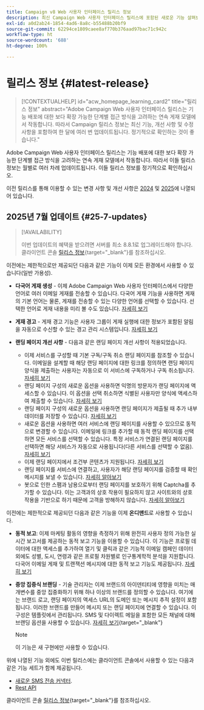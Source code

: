 ```yaml
---
title: Campaign v8 Web 사용자 인터페이스 릴리스 정보
description: 최신 Campaign Web 사용자 인터페이스 릴리스에 포함된 새로운 기능 살펴보기
exl-id: a0d2ab24-1854-4ad6-8a8c-b55488b20bf9
source-git-commit: 62294ce1809caee8af770b376aad97bac71c942c
workflow-type: ht
source-wordcount: '688'
ht-degree: 100%

---
```


# 릴리스 정보 {#latest-release}

>[!CONTEXTUALHELP]
>id="acw_homepage_learning_card2"
>title="릴리스 정보"
>abstract="Adobe Campaign Web 사용자 인터페이스 릴리스는 기능 배포에 대한 보다 확장 가능한 단계별 접근 방식을 고려하는 연속 게재 모델에서 작동합니다. 따라서 Campaign 릴리스 정보는 최신 기능, 개선 사항 및 수정 사항을 포함하여 한 달에 여러 번 업데이트됩니다. 정기적으로 확인하는 것이 좋습니다."

Adobe Campaign Web 사용자 인터페이스 릴리스는 기능 배포에 대한 보다 확장 가능한 단계별 접근 방식을 고려하는 연속 게재 모델에서 작동합니다. 따라서 이들 릴리스 정보는 월별로 여러 차례 업데이트됩니다. 이들 릴리스 정보를 정기적으로 확인하십시오.

이전 릴리스를 통해 이용할 수 있는 변경 사항 및 개선 사항은 [2024](release-notes-24.md) 및 [2025](release-notes-25.md)에 나열되어 있습니다.

## 2025년 7월 업데이트 {#25-7-updates}

>[!AVAILABILITY]
>
>이번 업데이트의 혜택을 받으려면 서버를 최소 8.8.1로 업그레이드해야 합니다. 클라이언트 콘솔 [릴리스 정보](https://experienceleague.adobe.com/docs/campaign/campaign-v8/releases/release-notes.html?lang=ko){target="_blank"}를 참조하십시오.

이전에는 제한적으로만 제공되던 다음과 같은 기능이 이제 모든 환경에서 사용할 수 있습니다(일반 가용성).

* **다국어 게재 생성** - 이제 Adobe Campaign Web 사용자 인터페이스에서 다양한 언어로 여러 이메일 게재를 전송할 수 있습니다. 다국어 게재 기능을 사용하면 게재의 기본 언어는 물론, 게재를 전송할 수 있는 다양한 언어를 선택할 수 있습니다. 선택한 언어로 게재 내용을 미리 볼 수도 있습니다. [자세히 보기](../email/edit-content.md#multilingual-delivery)

<!--
* **Visual fragments** - You can now create, use and archive content fragments. Visual fragments are pre-defined visual blocks that you can reuse across multiple email deliveries, or in content templates. [Learn more](https://experienceleague.adobe.com/docs/campaign-web/v8/content/manage-reusable-content/fragments/fragments.html?lang=ko){target="_blank"}
-->

* **게재 경고** - 게재 경고 기능은 사용자 그룹이 게재 실행에 대한 정보가 포함된 알림을 자동으로 수신할 수 있는 경고 관리 시스템입니다. [자세히 보기](../msg/delivery-alerting.md)

* **랜딩 페이지 개선 사항** - 다음과 같은 랜딩 페이지 개선 사항이 적용되었습니다.

   * 이제 서비스를 구성할 때 기본 구독/구독 취소 랜딩 페이지를 참조할 수 있습니다. 이메일을 설계할 때 해당 랜딩 페이지에 대한 링크를 정의하면 랜딩 페이지 양식을 제출하는 사용자는 자동으로 이 서비스에 구독하거나 구독 취소됩니다. [자세히 보기](../audience/manage-services.md#create-service)
   * 랜딩 페이지 구성의 새로운 옵션을 사용하면 익명의 방문자가 랜딩 페이지에 액세스할 수 있습니다. 이 옵션을 선택 취소하면 식별된 사용자만 양식에 액세스하여 제출할 수 있습니다. [자세히 보기](../landing-pages/create-lp.md#create-landing-page)
   * 랜딩 페이지 구성의 새로운 옵션을 사용하면 랜딩 페이지가 제출될 때 추가 내부 데이터를 저장할 수 있습니다. [자세히 보기](../landing-pages/create-lp.md#create-landing-page)
   * 새로운 옵션을 사용하면 여러 서비스에 랜딩 페이지를 사용할 수 있으므로 동적으로 변경할 수 있습니다. 이메일에 링크를 추가할 때 동적 랜딩 페이지를 선택하면 모든 서비스를 선택할 수 있습니다. 특정 서비스가 연결된 랜딩 페이지를 선택하면 해당 서비스가 자동으로 사용됩니다(다른 서비스를 선택할 수 없음). [자세히 보기](../landing-pages/create-lp.md#define-actions-on-form-submission)
   * 이제 랜딩 페이지에서 조건부 콘텐츠가 지원됩니다. [자세히 보기](../landing-pages/lp-content.md)
   * 랜딩 페이지를 서비스에 연결하고, 사용자가 해당 랜딩 페이지를 검증할 때 확인 메시지를 보낼 수 있습니다. [자세히 알아보기](../landing-pages/lp-content.md#lp-message)
   * 봇으로 인한 스팸과 남용으로부터 랜딩 페이지를 보호하기 위해 Captcha를 추가할 수 있습니다. 이는 고객과의 상호 작용이 필요하지 않고 사이트와의 상호 작용을 기반으로 하기 때문에 고객을 방해하지 않습니다. [자세히 알아보기](../landing-pages/create-lp.md#captcha)

이전에는 제한적으로 제공되던 다음과 같은 기능을 이제 **온디맨드**&#x200B;로 사용할 수 있습니다.

* **동적 보고**: 이제 마케팅 활동의 영향을 측정하기 위해 완전히 사용자 정의 가능한 실시간 보고서를 제공하는 동적 보고 기능을 이용할 수 있습니다. 이 기능은 프로필 데이터에 대한 액세스를 추가하여 열기 및 클릭과 같은 기능적 이메일 캠페인 데이터 외에도 성별, 도시, 연령과 같은 프로필 차원별로 인구통계학적 분석을 지원합니다. 다국어 이메일 게재 및 트랜잭션 메시지에 대한 동적 보고 기능도 제공됩니다. [자세히 보기](../reporting/dynamic-reporting/get-started-reporting.md)

* **중앙 집중식 브랜딩** - 기술 관리자는 이제 브랜드의 아이덴티티에 영향을 미치는 매개변수를 중앙 집중화하기 위해 하나 이상의 브랜드를 정의할 수 있습니다. 여기에는 브랜드 로고, 랜딩 페이지의 액세스 URL의 도메인 또는 메시지 추적 설정이 포함됩니다. 이러한 브랜드를 만들어 메시지 또는 랜딩 페이지에 연결할 수 있습니다. 이 구성은 템플릿에서 관리됩니다. SMS 및 다이렉트 메일을 포함한 모든 채널에 대해 브랜딩 옵션을 사용할 수 있습니다. [자세히 보기](../administration/branding/branding-gs.md){target="_blank"}

  >[!NOTE]
  >
  >이 기능은 새 구현에만 사용할 수 있습니다.

위에 나열된 기능 외에도 이번 릴리스에는 클라이언트 콘솔에서 사용할 수 있는 다음과 같은 기능 세트가 함께 제공됩니다.

* [새로운 SMS 전송 커넥터](https://experienceleague.adobe.com/docs/campaign/campaign-v8/send/sms/sms.html?lang=ko).
* [Rest API](https://experienceleague.adobe.com/docs/campaign/campaign-v8/developer/apis/get-started-apis.html?lang=ko)

클라이언트 콘솔 [릴리스 정보](https://experienceleague.adobe.com/docs/campaign/campaign-v8/releases/release-notes.html?lang=ko){target="_blank"}를 참조하십시오.

<!--
ACC * **Branding** - Branding options are now available for all channels, including SMS and Direct mail. [Read more](https://experienceleague.adobe.com/docs/experience-cloud/campaign/branding/branding-gs.html?lang=ko){target="_blank"}
web - * **Branding for Direct Mail** - Technical administrators can now define one or several brands to centralize the parameters that affect a brand's identity. This includes the brand logo, the domain of the landing pages' access URL, or message tracking settings. You can now create these brands and link them to messages or landing pages. This configuration is managed in templates. [Learn more](https://experienceleague.adobe.com/ko/docs/experience-cloud/campaign/branding/branding-assign)
ACC - Branding - As a Campaign Standard migrated user, your technical administrators can now define one or several brands to centralize the parameters that affect a brand’s identity. This includes the brand logo, the domain of the landing pages’ access URL, or message tracking settings. You can create these brands and link them to messages or landing pages. This configuration is managed in templates. Read more
Previously released in Limited Availability, the following capability is now available **on demand, only for [Campaign FDA deployments](../architecture/fda-deployment.md)**. To gain access, contact your Adobe representative.
Previously released in Limited Availability, the following capability is now available by default **for new implementations**, and available **on demand for existing environments**. To gain access, contact your Adobe representative.
Previously released in Limited Availability, the following capability is now available **on demand**. To gain access, contact your Adobe representative.
-->